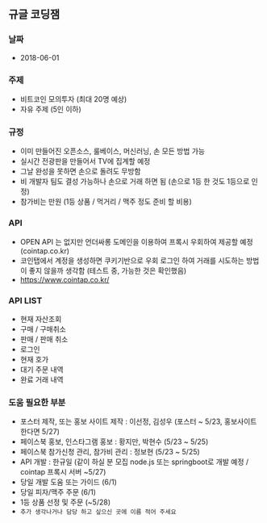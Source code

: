 ## 규글 코딩잼

### 날짜
- 2018-06-01

### 주제
- 비트코인 모의투자 (최대 20명 예상)
- 자유 주제 (5인 이하)

### 규정
- 이미 만들어진 오픈소스, 룰베이스, 머신러닝, 손 모든 방법 가능
- 실시간 전광판을 만들어서 TV에 집계할 예정
- 그날 완성을 못하면 손으로 돌려도 무방함
- 비 개발자 팀도 결성 가능하나 손으로 거래 하면 됨 (손으로 1등 한 것도 1등으로 인정)
- 참가비는 만원 (1등 상품 / 먹거리 / 맥주 정도 준비 할 비용)

### API
- OPEN API 는 없지만 언더싸롱 도메인을 이용하여 프록시 우회하여 제공할 예정 (cointap.co.kr)
- 코인탭에서 계정을 생성하면 쿠키기반으로 우회 로그인 하여 거래를 시도하는 방법이 좋지 않을까 생각함 (테스트 중, 가능한 것은 확인했음)
- https://www.cointap.co.kr/ 


### API LIST
- 현재 자산조회
- 구매 / 구매취소
- 판매 / 판매 취소
- 로그인
- 현재 호가
- 대기 주문 내역
- 완료 거래 내역

### 도움 필요한 부분
- 포스터 제작, 또는 홍보 사이트 제작 : 이선정, 김성우 (포스터 ~ 5/23, 홍보사이트 한다면 5/27)
- 페이스북 홍보, 인스타그램 홍보 : 황지만, 박현수 (5/23 ~ 5/25)
- 페이스북 참가신청 관리, 참가비 관리 : 정보현 (5/23 ~ 5/25)
- API 개발 : 한규일 (같이 하실 분 모집 node.js 또는 springboot로 개발 예정 / cointap 프록시 서버 ~5/27)
- 당일 개발 도움 또는 가이드 (6/1)
- 당일 피자/맥주 주문 (6/1)
- 1등 상품 선정 및 주문 (~5/28)
- `추가 생각나거나 담당 하고 싶으신 곳에 이름 적어 주세요`
